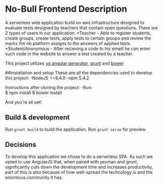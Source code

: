 # No-Bull Frontend Description 
A serverless web application build on aws infrastructure designed to evaluate tests  designed by teachers that contain open questions. 
There are 2 types of users in our application: 
*Teacher - Able to register students, create groups, create tests, apply tests to certain groups and review the marks the nb platform assigns to the answers of applied tests.
*Student/Anonymous - After recieving a code to his emaill he can enter such code in the website to answer a test created by a teacher.


This project utilizes [yo angular generator](https://github.com/yeoman/generator-angular),
[grunt](https://gruntjs.com/) and [bower](https://bower.io/) 

##installation and setup
These are all the dependencies used to develop this project:
-NodeJS >=8.4.0
-npm 5.4.2

Instructions after cloning the project:
-Run:  
    $ npm install
    $ bower install

And you're all set!

## Build & development
Run `grunt build` to build the application.
Run `grunt serve` for preview.

## Decisions
To develop this application we chose to do a serverless SPA. As such we opted to use AngularJS that, when paired with yeoman and grunt, significantly cuts down the development time and increases productivity, part of this is also because of how well-spread the technology is and the enormous community it has. 
 